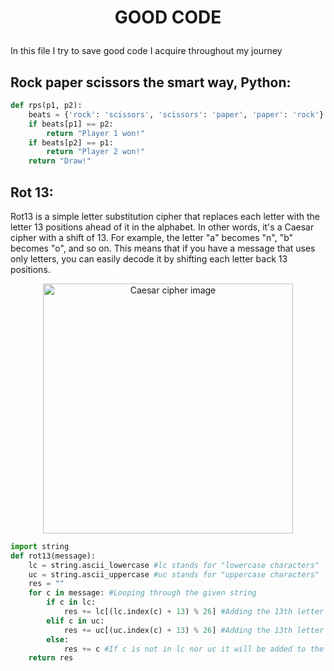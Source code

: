 # <p align="center">GOOD CODE</p>

In this file I try to save good code I acquire throughout my journey

## Rock paper scissors the smart way, Python:

```python
def rps(p1, p2):
    beats = {'rock': 'scissors', 'scissors': 'paper', 'paper': 'rock'}
    if beats[p1] == p2:
        return "Player 1 won!"
    if beats[p2] == p1:
        return "Player 2 won!"
    return "Draw!"
```
## Rot 13:
Rot13 is a simple letter substitution cipher that replaces each letter with the letter 13 positions ahead of it in the alphabet. In other words, it's a Caesar cipher with a shift of 13. For example, the letter "a" becomes "n", "b" becomes "o", and so on. This means that if you have a message that uses only letters, you can easily decode it by shifting each letter back 13 positions.

<center>
  <img src="https://miro.medium.com/v2/resize:fit:800/format:webp/0*Z04NmKT-jlcj_Pak" alt="Caesar cipher image" style="width: 400px; height: 400px; margin: 0 auto; display: block;">
</center>

```python
import string
def rot13(message):
    lc = string.ascii_lowercase #lc stands for "lowercase characters"
    uc = string.ascii_uppercase #uc stands for "uppercase characters"
    res = ""
    for c in message: #Looping through the given string
        if c in lc:
            res += lc[(lc.index(c) + 13) % 26] #Adding the 13th letter ahead of c to the result variable, if c is lowercase.
        elif c in uc:
            res += uc[(uc.index(c) + 13) % 26] #Adding the 13th letter ahead of c to the result variable, if c is uppercase.
        else:
            res += c #If c is not in lc nor uc it will be added to the result with no modification
    return res
```

